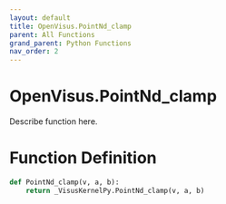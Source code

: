 ```yaml
---
layout: default
title: OpenVisus.PointNd_clamp
parent: All Functions
grand_parent: Python Functions
nav_order: 2
---
```


# OpenVisus.PointNd_clamp

Describe function here.

# Function Definition

```python
def PointNd_clamp(v, a, b):
    return _VisusKernelPy.PointNd_clamp(v, a, b)
```